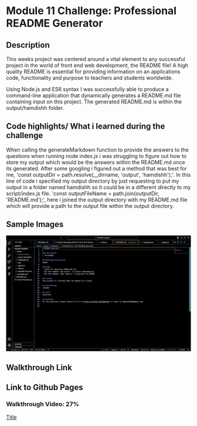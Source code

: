 # Module 11 Challenge: Professional README Generator

## Description
This weeks project was centered around a vital element to any successful project in the world of front end web development, the README file!
A high quality README is essential for providing information on an applications code, functionality and purpose to teachers and students worldwide. 

Using Node.js and ES6 syntax I was successfully able to produce a command-line application that dynamically generates a README.md file containing input on this project. The generated README.md is within the output/hamdishh folder.

## Code highlights/ What i learned during the challenge
When calling the generateMarkdown function to provide the answers to the questions when running node index.js i was struggling to figure out how to store my output which would be the answers within the README.md once its generated. After some googling i figured out a method that was best for me, 'const outputDir = path.resolve(__dirname, 'output', 'hamdishh');'. In this line of code i specified my output directory by just requesting to put my output in a folder named hamdishh so it could be in a different directly to my script/index.js file. 'const outputFileName = path.join(outputDir, 'README.md');', here i joined the output directory with my README.md file which will provide a path to the output file within the output directory.

## Sample Images
![Alt text](<Screenshot 2024-01-25 at 18.53.40.png>)



## Walkthrough Link


## Link to Github Pages




### Walkthrough Video: 27%
[Title](<../Screen Recording 2024-01-24 at 18.17.19.mov>)

